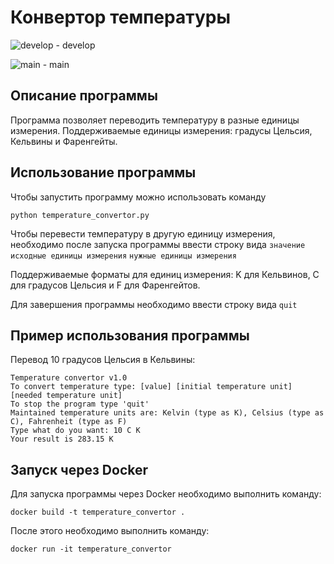 # Конвертор температуры

![develop](https://github.com/ADsty/temperature_convertor/actions/workflows/tests.yml/badge.svg?branch=develop) - develop

![main](https://github.com/ADsty/temperature_convertor/actions/workflows/tests.yml/badge.svg?branch=main) - main

## Описание программы

Программа позволяет переводить температуру в разные единицы измерения. Поддерживаемые единицы измерения: градусы Цельсия,
Кельвины и Фаренгейты.

## Использование программы

Чтобы запустить программу можно использовать команду

```
python temperature_convertor.py
```

Чтобы перевести температуру в другую единицу измерения, необходимо после запуска программы ввести строку вида
`значение` `исходные единицы измерения` `нужные единицы измерения`

Поддерживаемые форматы для единиц измерения: K для Кельвинов, C для градусов Цельсия и F для Фаренгейтов.

Для завершения программы необходимо ввести строку вида `quit`

## Пример использования программы

Перевод 10 градусов Цельсия в Кельвины:

```
Temperature convertor v1.0
To convert temperature type: [value] [initial temperature unit] [needed temperature unit]
To stop the program type 'quit' 
Maintained temperature units are: Kelvin (type as K), Celsius (type as C), Fahrenheit (type as F)
Type what do you want: 10 C K
Your result is 283.15 K
```

## Запуск через Docker

Для запуска программы через Docker необходимо выполнить команду:

```docker build -t temperature_convertor .```

После этого необходимо выполнить команду:

```docker run -it temperature_convertor```